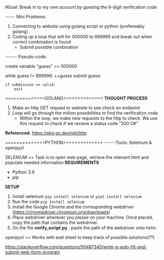 #Goal: Break in to my own account by guesing the 6-digit verification code

----- Mini Problems:
1. Connecting to website using golang script or python (prefereably golang)
2. Coding up a loop that will for 000000 to 999999 and break out when correct combination is found
    - Submit possible combination


------ Pseudo-code:

create variable "guess" == 000000

while guess != 999999:
    ++guess
    submit guess

    if submission == valid:
        exit

==============GOLANG==============
**THOUGHT PROCESS**
1. Make an http GET request to website to see check on endpoint
2. Loop will go through the million possibilities to find the verification code. 
    - Within the loop, we make new requests to the http to check. We use this request to check if we recieve a status code "200 OK"

**Referenced:** https://pkg.go.dev/net/http



==============PYTHON==============
------Tools: Selenium & openpyxl

SELENIUM == Task is to open web page, retrieve the relevant html and populate needed information
**REQUIREMENTS**
- Python 3.9
- pip

**SETUP**
1. Install selenium ```pip install selenium``` or ```pip3 install selenium```
2. Run the code ```pip install selenium```
3. Install the Google Chrome and the corresponding webdriver (https://chromedriver.chromium.org/downloads)
4. Place webdriver wherever you please on your machine. Once placed, copy the path that contains the webdriver.
5. On the file **verify_script.py** , paste the path of the webdriver onto ```PATH:``` 
<!-- 5. Insert the website you would like to utilize this tool on -->


openpyxl == Works with exel sheet to keep track of possible solutions(??)

https://stackoverflow.com/questions/50487345/write-a-auto-fill-and-submit-web-form-program

